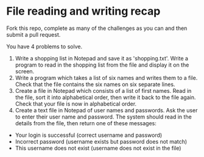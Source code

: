File reading and writing recap
=============
Fork this repo, complete as many of the challenges as you can and then submit a pull request.

You have 4 problems to solve. 

1. Write a shopping list in Notepad and save it as 'shopping.txt'. Write a program to read in the shopping list from the file and display it on the screen.
2. Write a program which takes a list of six names and writes them to a file. Check that the file contains the six names on six separate lines.
3. Create a file in Notepad which consists of a list of first names. Read in the file, sort it into alphabetical order, then write it back to the file again. Check that your file is now in alphabetical order.
4. Create a text file in Notepad of user names and passwords. Ask the user to enter their user name and password. The system should read in the details from the file, then return one of these messages:

- Your login is successful (correct username and password)
- Incorrect password (username exists but password does not match)
- This username does not exist (username does not exist in the file)
